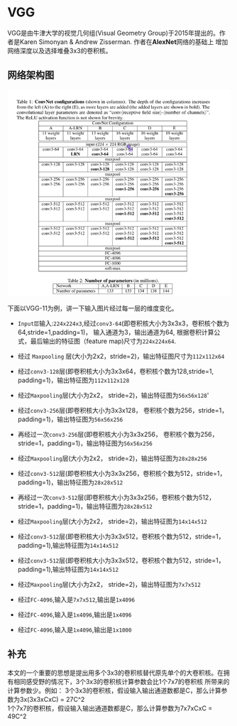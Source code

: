 # VGG 
VGG是由牛津大学的视觉几何组(Visual Geometry Group)于2015年提出的。作者是Karen Simonyan & Andrew Zisserman. 作者在**AlexNet**网络的基础上
增加网络深度以及选择堆叠3x3的卷积核。 

## 网络架构图 
![img.png](img.png) </br>

下面以VGG-11为例，讲一下输入图片经过每一层的维度变化。 
- ```Input层```输入:```224x224x3```,经过```conv3-64```(即卷积核大小为3x3x3，卷积核个数为64,stride=1,padding=1)， 输入通道为3，输出通道为64, 根据卷积计算公式，最后输出的特征图（feature map)尺寸为```224x224x64```. 

- 经过 ```Maxpooling``` 层(大小为2x2，stride=2)，输出特征图尺寸为```112x112x64```  

- 经过```conv3-128```层(即卷积核大小为3x3x64，卷积核个数为128,stride=1, padding=1)，输出特征图为```112x112x128``` 

- 经过```Maxpooling```层(大小为2x2， stride=2)，输出特征图为```56x56x128```'

- 经过```conv3-256```层(即卷积核大小为3x3x128， 卷积核个数为256，stride=1，padding=1)，输出特征图为```56x56x256```

- 再经过一次```conv3-256```层(即卷积核大小为3x3x256， 卷积核个数为256，stride=1，padding=1)，输出特征图为```56x56x256```  

- 经过```Maxpooling```层(大小为2x2， stride=2)，输出特征图为```28x28x256``` 

- 经过```conv3-512```层(即卷积核大小为3x3x256，卷积核个数为512，stride=1，padding=1)，输出特征图为```28x28x512```

- 再经过一次```conv3-512```层(即卷积核大小为3x3x256，卷积核个数为512，stride=1，padding=1)，输出特征图为```28x28x512```

- 经过```Maxpooling```层(大小为2x2， stride=2)，输出特征图为```14x14x512``` 

- 经过```conv3-512```层(即卷积核大小为3x3x512，卷积核个数为512，stride=1，padding=1),输出特征图为```14x14x512``` 

- 经过```conv3-512```层(即卷积核大小为3x3x512，卷积核个数为512，stride=1，padding=1),输出特征图为```14x14x512``` 

- 经过```Maxpooling```层(大小为2x2， stride=2)，输出特征图为```7x7x512```  

- 经过```FC-4096```,输入是```7x7x512```,输出是```1x4096```
- 经过```FC-4096```,输入是```1x4096```,输出是```1x4096``` 
- 经过```FC-4096```,输入是```1x4096```,输出是```1x1000```  

## 补充 
本文的一个重要的思想是提出用多个3x3的卷积核替代原先单个的大卷积核。在拥有相同感受野的情况下，3个3x3的卷积核计算参数会比1个7x7的卷积核
所带来的计算参数少。例如：
3个3x3的卷积核，假设输入输出通道数都是C，那么计算参数为3x(3x3xCxC) = 27C^2 </br> 
1个7x7的卷积核，假设输入输出通道数都是C，那么计算参数为7x7xCxC = 49C^2 
